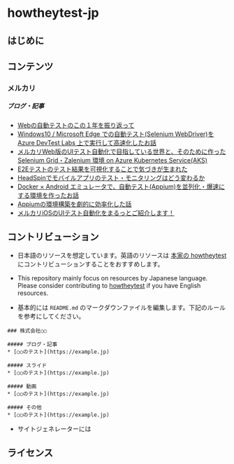 # howtheytest-jp

## はじめに

## コンテンツ

### メルカリ

##### ブログ・記事
* [Webの自動テストのこの１年を振り返って](https://tech.mercari.com/entry/2019/12/23/170258)
* [Windows10 / Microsoft Edge での自動テスト(Selenium WebDriver)を Azure DevTest Labs 上で実行して高速化したお話](https://tech.mercari.com/entry/2019/08/27/080000)
* [メルカリWeb版のUIテスト自動化で目指している世界と、そのために作った Selenium Grid・Zalenium 環境 on Azure Kubernetes Service(AKS)](https://tech.mercari.com/entry/2019/04/16/060000)
* [E2Eテストのテスト結果を可視化することで気づきが生まれた](https://tech.mercari.com/entry/2019/02/12/080000)
* [HeadSpinでモバイルアプリのテスト・モニタリングはどう変わるか](https://tech.mercari.com/entry/2019/02/14/105750)
* [Docker × Android エミュレータで、自動テスト(Appium)を並列化・爆速にする環境を作ったお話](https://tech.mercari.com/entry/2018/12/10/060000)
* [Appiumの環境構築を劇的に効率化した話](https://tech.mercari.com/entry/2018/12/07/074346)
* [メルカリiOSのUIテスト自動化をまるっとご紹介します！](https://tech.mercari.com/entry/2018/08/07/123000)

## コントリビューション

* 日本語のリソースを想定しています。英語のリソースは [本家の howtheytest](https://github.com/abhivaikar/howtheytest) にコントリビューションすることをおすすめします。

* This repository mainly focus on resources by Japanese language. Please consider contributing to [howtheytest](https://github.com/abhivaikar/howtheytest) if you have English resources.

* 基本的には `README.md` のマークダウンファイルを編集します。下記のルールを参考にしてください。

```
### 株式会社○○

##### ブログ・記事
* [○○のテスト](https://example.jp)

##### スライド
* [○○のテスト](https://example.jp)

##### 動画
* [○○のテスト](https://example.jp)

##### その他
* [○○のテスト](https://example.jp)
```

* サイトジェネレーターには

## ライセンス

